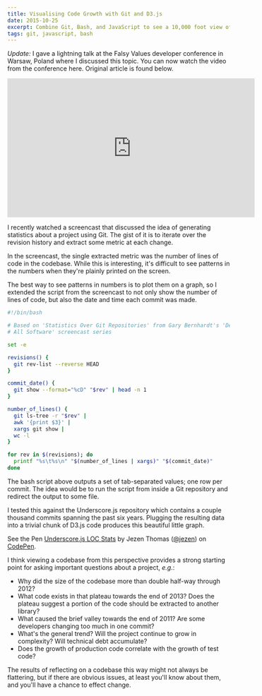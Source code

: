 ```yaml
---
title: Visualising Code Growth with Git and D3.js
date: 2015-10-25
excerpt: Combine Git, Bash, and JavaScript to see a 10,000 foot view of the growth of your codebase over time.
tags: git, javascript, bash
---
```


*Update:* I gave a lightning talk at the Falsy Values developer conference in
Warsaw, Poland where I discussed this topic. You can now watch the video from
the conference here. Original article is found below.

<iframe width="560" height="315" src="https://www.youtube.com/embed/c9CoBR6_OkI?rel=0" frameborder="0" allowfullscreen></iframe>

<span class="run-in"><span class="drop">I</span> recently watched a
screencast</span> that discussed the idea of generating statistics about a
project using Git. The gist of it is to iterate over the revision history and
extract some metric at each change.

In the screencast, the single extracted metric was the number of lines of code
in the codebase. While this is interesting, it's difficult to see patterns in
the numbers when they're plainly printed on the screen.

The best way to see patterns in numbers is to plot them on a graph, so I
extended the script from the screencast to not only show the number of lines of
code, but also the date and time each commit was made.

~~~bash
#!/bin/bash

# Based on 'Statistics Over Git Repositories' from Gary Bernhardt's 'Destroy
# All Software' screencast series

set -e

revisions() {
  git rev-list --reverse HEAD
}

commit_date() {
  git show --format="%cD" "$rev" | head -n 1
}

number_of_lines() {
  git ls-tree -r "$rev" |
  awk '{print $3}' |
  xargs git show |
  wc -l
}

for rev in $(revisions); do
  printf "%s\t%s\n" "$(number_of_lines | xargs)" "$(commit_date)"
done
~~~

The bash script above outputs a set of tab-separated values; one row per commit.
The idea would be to run the script from inside a Git repository and redirect
the output to some file.

I tested this against the Underscore.js repository which contains a couple
thousand commits spanning the past six years. Plugging the resulting data into a
trivial chunk of D3.js code produces this beautiful little graph.

<p data-height="355" data-theme-id="477" data-slug-hash="bb8940bf7c651cb3a4110c091b8afc4d" data-default-tab="result" data-user="jezen" class='codepen'>See the Pen <a href='http://codepen.io/jezen/pen/bb8940bf7c651cb3a4110c091b8afc4d/'>Underscore.js LOC Stats</a> by Jezen Thomas (<a href='http://codepen.io/jezen'>@jezen</a>) on <a href='http://codepen.io'>CodePen</a>.</p>
<script async src="//assets.codepen.io/assets/embed/ei.js"></script>

I think viewing a codebase from this perspective provides a strong starting
point for asking important questions about a project, *e.g.*:

- Why did the size of the codebase more than double half-way through 2012?
- What code exists in that plateau towards the end of 2013? Does the plateau
  suggest a portion of the code should be extracted to another library?
- What caused the brief valley towards the end of 2011? Are some developers
  changing too much in one commit?
- What's the general trend? Will the project continue to grow in complexity?
  Will technical debt accumulate?
- Does the growth of production code correlate with the growth of test code?

The results of reflecting on a codebase this way might not always be flattering,
but if there are obvious issues, at least you'll know about them, and you'll
have a chance to effect change.
